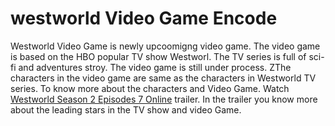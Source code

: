 # westworld Video Game Encode
Westworld Video Game is newly upcoomigng video game. The video game is based on the HBO popular TV show Westworl. The TV series is full of sci-fi and adventures stroy. The video game is still under process. ZThe characters in the video game are same as  the characters in Westworld TV series. To know more about the characters and Video Game. Watch <a href="http://123movieputlocker.com/westworld-season-2/episodes-7/">Westworld Season 2 Episodes 7 Online</a> trailer. In the trailer you know more about the leading stars in the TV show and video Game.
